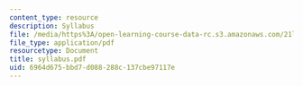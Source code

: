```yaml
---
content_type: resource
description: Syllabus
file: /media/https%3A/open-learning-course-data-rc.s3.amazonaws.com/21l-708-technologies-of-humanism-spring-2003/6964d675bbd7d088288c137cbe97117e_syllabus.pdf
file_type: application/pdf
resourcetype: Document
title: syllabus.pdf
uid: 6964d675-bbd7-d088-288c-137cbe97117e
---
```

